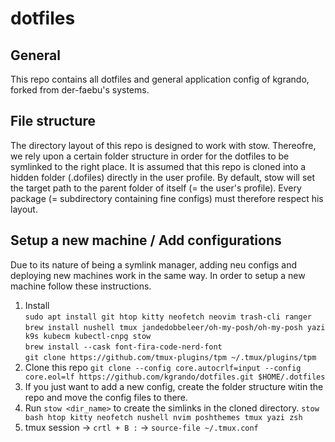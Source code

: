 # dotfiles

## General

This repo contains all dotfiles and general application config of kgrando, forked from der-faebu's systems.

## File structure

The directory layout of this repo is designed to work with stow.
Thereofre, we rely upon a certain folder structure in order for the dotfiles to be symlinked to the right place.
It is assumed that this repo is cloned into a hidden folder (.dofiles) directly in the user profile.
By default, stow will set the target path to the parent folder of itself (= the user's profile).
Every package (= subdirectory containing fine configs) must therefore respect his layout.

## Setup a new machine / Add configurations

Due to its nature of being a symlink manager, adding neu configs and deploying new machines work in the same way.
In order to setup a new machine follow these instructions.

1. Install  
    ``` sudo apt install git htop kitty neofetch neovim trash-cli ranger ```  
    ``` brew install nushell tmux jandedobbeleer/oh-my-posh/oh-my-posh yazi k9s kubecm kubectl-cnpg stow ```  
    ``` brew install --cask font-fira-code-nerd-font ```  
    ``` git clone https://github.com/tmux-plugins/tpm ~/.tmux/plugins/tpm ```
2. Clone this repo ``` git clone --config core.autocrlf=input --config core.eol=lf https://github.com/kgrando/dotfiles.git $HOME/.dotfiles ```
3. If you just want to add a new config, create the folder structure witin the repo and move the config files to there.
4. Run ```stow <dir_name>``` to create the simlinks in the cloned directory. ``` stow bash htop kitty neofetch nushell nvim poshthemes tmux yazi zsh ```
5. tmux session -> ``` crtl + B : ``` -> ``` source-file ~/.tmux.conf ```

